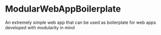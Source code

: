 ModularWebAppBoilerplate
========================

An extremely simple web app that can be used as boilerplate for web apps developed with modularity in mind